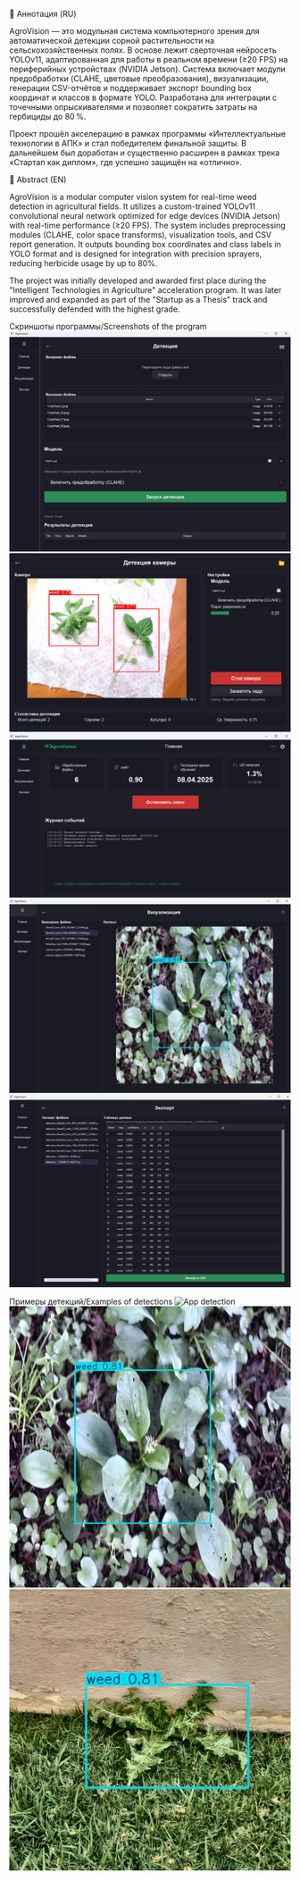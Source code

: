 📌 Аннотация (RU)

AgroVision — это модульная система компьютерного зрения для автоматической детекции сорной растительности на сельскохозяйственных полях. В основе лежит сверточная нейросеть YOLOv11, адаптированная для работы в реальном времени (≥20 FPS) на периферийных устройствах (NVIDIA Jetson). Система включает модули предобработки (CLAHE, цветовые преобразования), визуализации, генерации CSV-отчётов и поддерживает экспорт bounding box координат и классов в формате YOLO. Разработана для интеграции с точечными опрыскивателями и позволяет сократить затраты на гербициды до 80 %.

Проект прошёл акселерацию в рамках программы «Интеллектуальные технологии в АПК» и стал победителем финальной защиты. В дальнейшем был доработан и существенно расширен в рамках трека «Стартап как диплом», где успешно защищён на «отлично».

📌 Abstract (EN)

AgroVision is a modular computer vision system for real-time weed detection in agricultural fields. It utilizes a custom-trained YOLOv11 convolutional neural network optimized for edge devices (NVIDIA Jetson) with real-time performance (≥20 FPS). The system includes preprocessing modules (CLAHE, color space transforms), visualization tools, and CSV report generation. It outputs bounding box coordinates and class labels in YOLO format and is designed for integration with precision sprayers, reducing herbicide usage by up to 80%.

The project was initially developed and awarded first place during the "Intelligent Technologies in Agriculture" acceleration program. It was later improved and expanded as part of the "Startup as a Thesis" track and successfully defended with the highest grade.

Скриншоты программы/Screenshots of the program
![App Screenshot](Images/Interface1.png)
![App Screenshot](Images/Interface2.png)
![App Screenshot](Images/Interface3.png)
![App Screenshot](Images/Interface4.png)
![App Screenshot](Images/Interface5.png)

Примеры детекций/Examples of detections
![App detection](Images/Культура_пример_детекции_upscaled.png)
![App detection](Images/сорняк_пример_детекции3_upscaled.jpg)
![App detection](Images/сорняк_пример_деткции1_upscaled.jpg)
